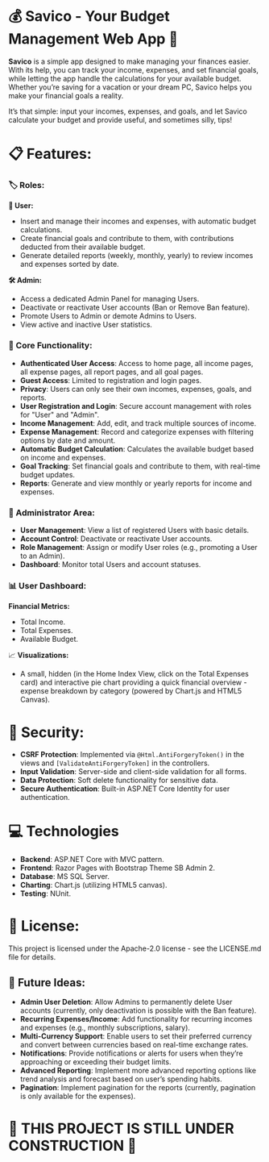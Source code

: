 # :moneybag: Savico - Your Budget Management Web App :dart: 

**Savico** is a simple app designed to make managing your finances easier. With its help, you can track your income, expenses, and set financial goals, while letting the app handle the calculations for your available budget. Whether you’re saving for a vacation or your dream PC, Savico helps you make your financial goals a reality. 

It’s that simple: input your incomes, expenses, and goals, and let Savico calculate your budget and provide useful, and sometimes silly, tips!

# 📋 Features:

### 🏷️ Roles:

**👤 User:**
- Insert and manage their incomes and expenses, with automatic budget calculations.
- Create financial goals and contribute to them, with contributions deducted from their available budget.
- Generate detailed reports (weekly, monthly, yearly) to review incomes and expenses sorted by date.

**🛠️ Admin:**
- Access a dedicated Admin Panel for managing Users.
- Deactivate or reactivate User accounts (Ban or Remove Ban feature).
- Promote Users to Admin or demote Admins to Users.
- View active and inactive User statistics.

### 🔑 Core Functionality:
- **Authenticated User Access**: Access to home page, all income pages, all expense pages, all report pages, and all goal pages.
- **Guest Access**: Limited to registration and login pages.
- **Privacy**: Users can only see their own incomes, expenses, goals, and reports.
- **User Registration and Login**: Secure account management with roles for "User" and "Admin".
- **Income Management**: Add, edit, and track multiple sources of income.
- **Expense Management**: Record and categorize expenses with filtering options by date and amount.
- **Automatic Budget Calculation**: Calculates the available budget based on income and expenses.
- **Goal Tracking**: Set financial goals and contribute to them, with real-time budget updates.
- **Reports**: Generate and view monthly or yearly reports for income and expenses.

### 🏢 Administrator Area:
- **User Management**: View a list of registered Users with basic details.
- **Account Control**: Deactivate or reactivate User accounts.
- **Role Management**: Assign or modify User roles (e.g., promoting a User to an Admin).
- **Dashboard**: Monitor total Users and account statuses.

### 📊 User Dashboard:
**Financial Metrics:**
- Total Income.
- Total Expenses.
- Available Budget.

📈 **Visualizations:**
- A small, hidden (in the Home Index View, click on the Total Expenses card) and interactive pie chart providing a quick financial overview - expense breakdown by category (powered by Chart.js and HTML5 Canvas).

# 🔐 Security:
- **CSRF Protection**: Implemented via `@Html.AntiForgeryToken()` in the views and `[ValidateAntiForgeryToken]` in the controllers.
- **Input Validation**: Server-side and client-side validation for all forms.
- **Data Protection**: Soft delete functionality for sensitive data.
- **Secure Authentication**: Built-in ASP.NET Core Identity for user authentication.

# 💻 Technologies
- **Backend**: ASP.NET Core with MVC pattern.
- **Frontend**: Razor Pages with Bootstrap Theme SB Admin 2.
- **Database**: MS SQL Server.
- **Charting**: Chart.js (utilizing HTML5 canvas).
- **Testing**: NUnit.

# 📄 License:
This project is licensed under the Apache-2.0 license - see the LICENSE.md file for details.

## 🚀 Future Ideas:
- **Admin User Deletion**: Allow Admins to permanently delete User accounts (currently, only deactivation is possible with the Ban feature).
- **Recurring Expenses/Income**: Add functionality for recurring incomes and expenses (e.g., monthly subscriptions, salary).
- **Multi-Currency Support**: Enable users to set their preferred currency and convert between currencies based on real-time exchange rates.
- **Notifications**: Provide notifications or alerts for users when they’re approaching or exceeding their budget limits.
- **Advanced Reporting**: Implement more advanced reporting options like trend analysis and forecast based on user’s spending habits.
- **Pagination**: Implement pagination for the reports (currently, pagination is only available for the expenses).
  
# :construction: THIS PROJECT IS STILL UNDER CONSTRUCTION :construction:
